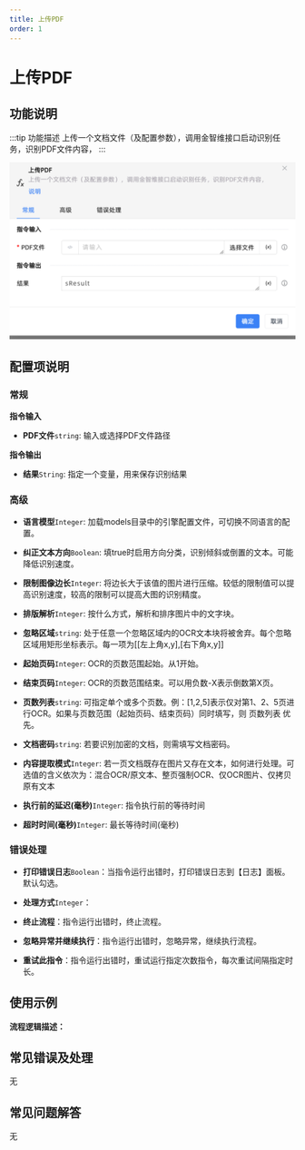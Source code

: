 ```yaml
---
title: 上传PDF
order: 1
---
```


# 上传PDF

## 功能说明

:::tip 功能描述
上传一个文档文件（及配置参数），调用金智维接口启动识别任务，识别PDF文件内容，
:::

![上传PDF](../../../assets/上传PDF_command.png)

## 配置项说明

### 常规

**指令输入**

- **PDF文件**`string`: 输入或选择PDF文件路径


**指令输出**

- **结果**`String`: 指定一个变量，用来保存识别结果

### 高级

- **语言模型**`Integer`: 加载models目录中的引擎配置文件，可切换不同语言的配置。

- **纠正文本方向**`Boolean`: 填true时启用方向分类，识别倾斜或倒置的文本。可能降低识别速度。

- **限制图像边长**`Integer`: 将边长大于该值的图片进行压缩。较低的限制值可以提高识别速度，较高的限制可以提高大图的识别精度。

- **排版解析**`Integer`: 按什么方式，解析和排序图片中的文字块。

- **忽略区域**`string`: 处于任意一个忽略区域内的OCR文本块将被舍弃。每个忽略区域用矩形坐标表示。每一项为[[左上角x,y],[右下角x,y]]

- **起始页码**`Integer`: OCR的页数范围起始。从1开始。

- **结束页码**`Integer`: OCR的页数范围结束。可以用负数-X表示倒数第X页。

- **页数列表**`string`: 可指定单个或多个页数。例：[1,2,5]表示仅对第1、2、5页进行OCR。如果与页数范围（起始页码、结束页码）同时填写，则 页数列表 优先。

- **文档密码**`string`: 若要识别加密的文档，则需填写文档密码。

- **内容提取模式**`Integer`: 若一页文档既存在图片又存在文本，如何进行处理。可选值的含义依次为：混合OCR/原文本、整页强制OCR、仅OCR图片、仅拷贝原有文本

- **执行前的延迟(毫秒)**`Integer`: 指令执行前的等待时间

- **超时时间(毫秒)**`Integer`: 最长等待时间(毫秒)

### 错误处理

- **打印错误日志**`Boolean`：当指令运行出错时，打印错误日志到【日志】面板。默认勾选。

- **处理方式**`Integer`：

 - **终止流程**：指令运行出错时，终止流程。

 - **忽略异常并继续执行**：指令运行出错时，忽略异常，继续执行流程。

 - **重试此指令**：指令运行出错时，重试运行指定次数指令，每次重试间隔指定时长。

## 使用示例

**流程逻辑描述：** 

## 常见错误及处理

无

## 常见问题解答

无

